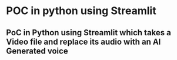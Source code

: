 # POC in python using Streamlit

## PoC in Python using Streamlit which takes a Video file and replace its audio with an AI Generated voice